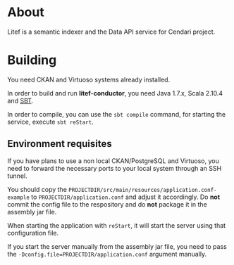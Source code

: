 # About

Litef is a semantic indexer and the Data API service for Cendari project.

# Building

You need CKAN and Virtuoso systems already installed.

In order to build and run **litef-conductor**, you need Java 1.7.x, Scala 2.10.4
and [SBT](www.scala-sbt.org).

In order to compile, you can use the `sbt compile` command, for starting
the service, execute `sbt reStart`.

## Environment requisites

If you have plans to use a non local CKAN/PostgreSQL and Virtuoso, you need to
forward the necessary ports to your local system through an SSH tunnel.

You should copy the `PROJECTDIR/src/main/resources/application.conf-example` to
`PROJECTDIR/application.conf` and adjust it accordingly. Do **not** commit
the config file to the respository and do **not** package it in the assembly
jar file.

When starting the application with `reStart`, it will start the server using
that configuration file.

If you start the server manually from the assembly jar file, you need to
pass the `-Dconfig.file=PROJECTDIR/application.conf` argument manually.


